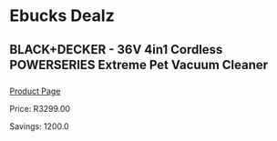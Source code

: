 
# Ebucks Dealz
## BLACK+DECKER - 36V 4in1 Cordless POWERSERIES Extreme Pet Vacuum Cleaner
[Product Page](https://www.ebucks.com/web/shop/productSelected.do?prodId=570825366&catId=998409624)

Price: R3299.00

Savings: 1200.0


	